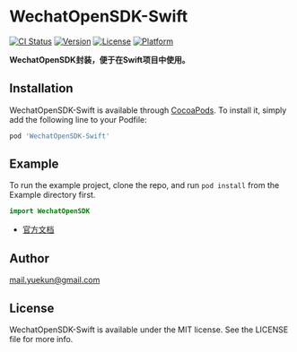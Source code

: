 # WechatOpenSDK-Swift

[![CI Status](https://img.shields.io/travis/mail.yuekun@gmail.com/WechatOpenSDK-Swift.svg?style=flat)](https://travis-ci.org/mail.yuekun@gmail.com/WechatOpenSDK-Swift)
[![Version](https://img.shields.io/cocoapods/v/WechatOpenSDK-Swift.svg?style=flat)](https://cocoapods.org/pods/WechatOpenSDK-Swift)
[![License](https://img.shields.io/cocoapods/l/WechatOpenSDK-Swift.svg?style=flat)](https://cocoapods.org/pods/WechatOpenSDK-Swift)
[![Platform](https://img.shields.io/cocoapods/p/WechatOpenSDK-Swift.svg?style=flat)](https://cocoapods.org/pods/WechatOpenSDK-Swift)

**WechatOpenSDK封装，便于在Swift项目中使用。**

## Installation

WechatOpenSDK-Swift is available through [CocoaPods](https://cocoapods.org). To install
it, simply add the following line to your Podfile:

```ruby
pod 'WechatOpenSDK-Swift'
```

## Example

To run the example project, clone the repo, and run `pod install` from the Example directory first.

```swift
import WechatOpenSDK
```

- [官方文档](https://developers.weixin.qq.com/doc/oplatform/Mobile_App/Access_Guide/iOS.html)

## Author

mail.yuekun@gmail.com

## License

WechatOpenSDK-Swift is available under the MIT license. See the LICENSE file for more info.
